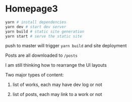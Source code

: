 # Homepage3

```sh
yarn # install dependencies
yarn dev # start dev server
yarn build # static site generation
yarn start # serve the static site
```

push to master will trigger `yarn build` and site deployment

Posts are all downloaded to `/posts`

I am still thinking how to rearrange the UI layouts

Two major types of content:

1. list of works, each may have dev log or not

2. list of posts, each may link to a work or not
